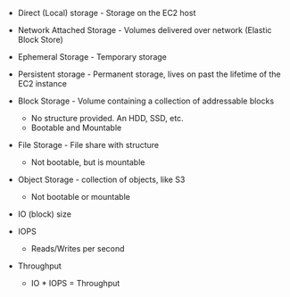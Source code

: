 - Direct (Local) storage - Storage on the EC2 host
- Network Attached Storage - Volumes delivered over network (Elastic Block Store)
- Ephemeral Storage - Temporary storage
- Persistent storage - Permanent storage, lives on past the lifetime of the EC2 instance

- Block Storage - Volume containing a collection of addressable blocks
	- No structure provided. An HDD, SSD, etc.
	- Bootable and Mountable
- File Storage - File share with structure
	- Not bootable, but is mountable
- Object Storage - collection of objects, like S3
	- Not bootable or mountable

- IO (block) size
- IOPS
	- Reads/Writes per second
- Throughput
	- IO * IOPS = Throughput